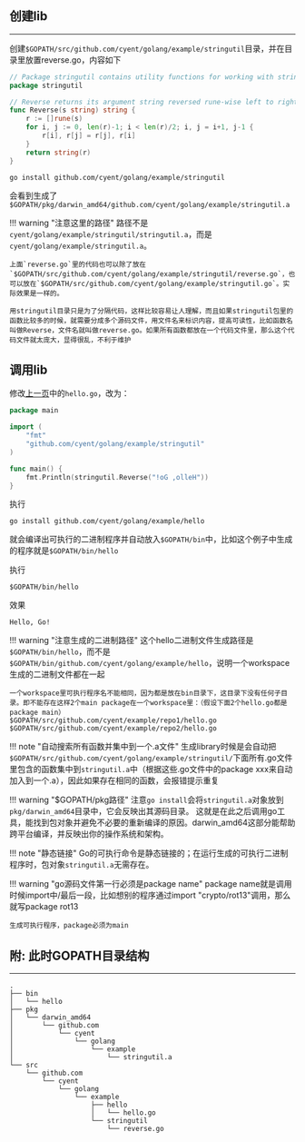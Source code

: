 ## **创建lib**

---

创建`$GOPATH/src/github.com/cyent/golang/example/stringutil`目录，并在目录里放置reverse.go，内容如下

```go
// Package stringutil contains utility functions for working with strings.
package stringutil

// Reverse returns its argument string reversed rune-wise left to right.
func Reverse(s string) string {
	r := []rune(s)
	for i, j := 0, len(r)-1; i < len(r)/2; i, j = i+1, j-1 {
		r[i], r[j] = r[j], r[i]
	}
	return string(r)
}
```

```text
go install github.com/cyent/golang/example/stringutil
```

会看到生成了`$GOPATH/pkg/darwin_amd64/github.com/cyent/golang/example/stringutil.a`

!!! warning "注意这里的路径"
	路径不是`cyent/golang/example/stringutil/stringutil.a`，而是`cyent/golang/example/stringutil.a`。

	上面`reverse.go`里的代码也可以除了放在`$GOPATH/src/github.com/cyent/golang/example/stringutil/reverse.go`，也可以放在`$GOPATH/src/github.com/cyent/golang/example/stringutil.go`。实际效果是一样的。

	用stringutil目录只是为了分隔代码，这样比较容易让人理解，而且如果stringutil包里的函数比较多的时候，就需要分成多个源码文件，用文件名来标识内容，提高可读性，比如函数名叫做Reverse，文件名就叫做reverse.go。如果所有函数都放在一个代码文件里，那么这个代码文件就太庞大，显得很乱，不利于维护

## **调用lib**

修改[上一页](/organization/helloworld/#hello-world)中的`hello.go`，改为：

```go
package main

import (
	"fmt"
	"github.com/cyent/golang/example/stringutil"
)

func main() {
	fmt.Println(stringutil.Reverse("!oG ,olleH"))
}
```

执行

```text
go install github.com/cyent/golang/example/hello
```

就会编译出可执行的二进制程序并自动放入`$GOPATH/bin`中，比如这个例子中生成的程序就是`$GOPATH/bin/hello`

执行

```text
$GOPATH/bin/hello
```

效果

```text
Hello, Go!
```

!!! warning "注意生成的二进制路径"
	这个hello二进制文件生成路径是`$GOPATH/bin/hello`，而不是`$GOPATH/bin/github.com/cyent/golang/example/hello`，说明一个workspace生成的二进制文件都在一起

	一个workspace里可执行程序名不能相同，因为都是放在bin目录下，这目录下没有任何子目录。即不能存在这样2个main package在一个workspace里：（假设下面2个hello.go都是package main）
	$GOPATH/src/github.com/cyent/example/repo1/hello.go
	$GOPATH/src/github.com/cyent/example/repo2/hello.go

!!! note "自动搜索所有函数并集中到一个.a文件"
	生成library时候是会自动把`$GOPATH/src/github.com/cyent/golang/example/stringutil/`下面所有.go文件里包含的函数集中到`stringutil.a`中（根据这些.go文件中的package xxx来自动加入到一个.a），因此如果存在相同的函数，会报错提示重复

!!! warning "$GOPATH/pkg路径"
	注意`go install`会将`stringutil.a`对象放到`pkg/darwin_amd64`目录中，它会反映出其源码目录。 这就是在此之后调用go工具，能找到包对象并避免不必要的重新编译的原因。darwin_amd64这部分能帮助跨平台编译，并反映出你的操作系统和架构。

!!! note "静态链接"
	Go的可执行命令是静态链接的；在运行生成的可执行二进制程序时，包对象`stringutil.a`无需存在。

!!! warning "go源码文件第一行必须是package name"
	package name就是调用时候import中/最后一段，比如想别的程序通过import "crypto/rot13"调用，那么就写package rot13

	生成可执行程序，package必须为main

## **附: 此时GOPATH目录结构**

---

```text
.
├── bin
│   └── hello
├── pkg
│   └── darwin_amd64
│       └── github.com
│           └── cyent
│               └── golang
│                   └── example
│                       └── stringutil.a
└── src
    └── github.com
        └── cyent
            └── golang
                └── example
                    ├── hello
                    │   └── hello.go
                    └── stringutil
                        └── reverse.go
```
